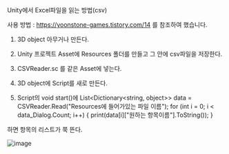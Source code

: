   
Unity에서 Excel파일을 읽는 방법(csv)

사용 방법 : https://yoonstone-games.tistory.com/14 를 참조하여 했습니다.

1. 3D object 아무거나 만든다.

2. Unity 프로젝트 Asset에 Resources 폴더를 만들고 그 안에 csv파일을 저장한다.

3. CSVReader.sc 를 같은 Asset에 넣는다.

4. 3D object에 Script를 새로 만든다.

5. Script의 void start()에 
List<Dictionary<string, object>> data = CSVReader.Read("Resources에 들어가있는 파일 이름");
for (int i = 0; i < data_Dialog.Count; i++)
        {
            print(data[i]["원하는 항목이름"].ToString());
        }
        
하면 항목의 리스트가 쭉 뜬다.


![image](https://user-images.githubusercontent.com/73982568/127736884-76808b5a-1896-4b4b-9693-1c6d2b628773.png)
